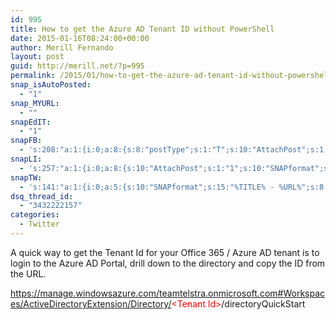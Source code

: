 ```yaml
---
id: 995
title: How to get the Azure AD Tenant ID without PowerShell
date: 2015-01-16T08:24:00+00:00
author: Merill Fernando
layout: post
guid: http://merill.net/?p=995
permalink: /2015/01/how-to-get-the-azure-ad-tenant-id-without-powershell/
snap_isAutoPosted:
  - "1"
snap_MYURL:
  - ""
snapEdIT:
  - "1"
snapFB:
  - 's:208:"a:1:{i:0;a:8:{s:8:"postType";s:1:"T";s:10:"AttachPost";s:1:"2";s:10:"SNAPformat";s:10:"%FULLTEXT%";s:9:"isAutoImg";s:1:"A";s:8:"imgToUse";s:0:"";s:9:"isAutoURL";s:1:"A";s:8:"urlToUse";s:0:"";s:4:"doFB";i:0;}}";'
snapLI:
  - 's:257:"a:1:{i:0;a:8:{s:10:"AttachPost";s:1:"1";s:10:"SNAPformat";s:41:"New post has been published on %SITENAME%";s:11:"SNAPformatT";s:14:"{Blog} %TITLE%";s:9:"isAutoImg";s:1:"A";s:8:"imgToUse";s:0:"";s:9:"isAutoURL";s:1:"A";s:8:"urlToUse";s:0:"";s:4:"doLI";i:0;}}";'
snapTW:
  - 's:141:"a:1:{i:0;a:5:{s:10:"SNAPformat";s:15:"%TITLE% - %URL%";s:8:"attchImg";s:1:"1";s:9:"isAutoImg";s:1:"A";s:8:"imgToUse";s:0:"";s:4:"doTW";i:0;}}";'
dsq_thread_id:
  - "3432222157"
categories:
  - Twitter
---
```

A quick way to get the Tenant Id for your Office 365 / Azure AD tenant is to login to the Azure AD Portal, drill down to the directory and copy the ID from the URL.

https://manage.windowsazure.com/teamtelstra.onmicrosoft.com#Workspaces/ActiveDirectoryExtension/Directory/<span style="color: #ff0000;">&lt;Tenant Id&gt;</span>/directoryQuickStart